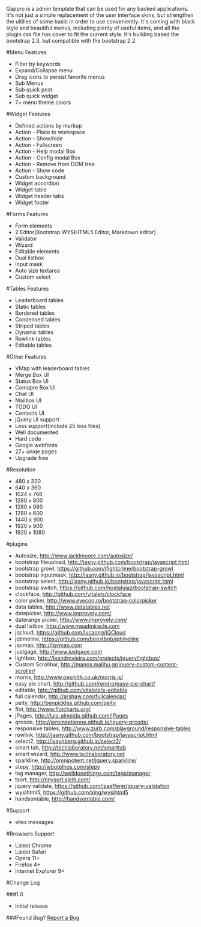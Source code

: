 Gappro is a admin template that can be used for any backed applications. It's not just a simple replacement of the user interface skins, but strengthen the uitilies of some basic in order to use conveniently. It's coming with black style and beautiful menus, including plenty of useful items, and all the plugin css file has cover to fit the current style. It's building based the bootstrap 2.3, but compatible with the bootstrap 2.2.

#Menu Features

* Filter by keywords
* Expand/Collapse menu
* Drag icons to persist favorite menus
* Sub Menus
* Sub quick post
* Sub quick widget
* 7+ menu theme colors

#Widget Features

* Defined actions by markup
* Action - Place to workspace
* Action - Show/hide
* Action - Fullscreen
* Action - Help modal Box
* Action - Config modal Box
* Action - Remove from DOM tree
* Action - Show code
* Custom background
* Widget accordion
* Widget table
* Widget header tabs
* Widget footer

#Forms Features

* Form elements
* 2 Editor(Bootstrap WYSIHTML5 Editor, Markdown editor)
* Validator
* Wizard
* Editable elements
* Dual listbox
* Input mask
* Auto size textarea
* Custom select

#Tables Features

* Leaderboard tables
* Static tables
* Bordered tables
* Condensed tables
* Striped tables
* Dynamic tables
* Rowlink tables
* Editable tables

#Other Features

* VMap with leaderboard tables
* Merge Box UI
* Status Box UI
* Comapre Box UI
* Chat UI
* Mailbox UI
* TODO UI
* Contacts UI
* jQuery UI support
* Less support(include 25 less files)
* Well documented
* Hard code
* Google webfonts
* 27+ uniqe pages
* Upgrade free

#Resolution

* 480 x 320
* 640 x 360
* 1024 x 768
* 1280 x 800
* 1280 x 980
* 1280 x 600
* 1440 x 900
* 1920 x 900
* 1920 x 1080

#plugins

* Autosize, http://www.jacklmoore.com/autosize/
* bootstrap fileupload, http://jasny.github.com/bootstrap/javascript.html
* bootstrap growl, https://github.com/ifightcrime/bootstrap-growl
* bootstrap inputmask, http://jasny.github.io/bootstrap/javascript.html
* bootstrap select, http://jasny.github.io/bootstrap/javascript.html
* bootstrap switch, https://github.com/nostalgiaz/bootstrap-switch
* clockface, http://github.com/vitalets/clockface
* color picker, http://www.eyecon.ro/bootstrap-colorpicker
* data tables, http://www.datatables.net
* datepicker, http://www.improvely.com/
* daterange picker, http://www.improvely.com/
* dual listbox, http://www.meadmiracle.com
* jqcloud, https://github.com/lucaong/jQCloud
* jqtimeline, https://github.com/boostbob/jqtimeline
* jqvmap, http://jqvmap.com
* justgage, http://www.justgage.com
* lightbox, http://leandrovieira.com/projects/jquery/lightbox/
* Custom Scrollbar, http://manos.malihu.gr/jquery-custom-content-scroller/
* morris, http://www.oesmith.co.uk/morris.js/
* easy pie chart, http://github.com/rendro/easy-pie-chart/
* editable, http://github.com/vitalets/x-editable
* full calendar, http://arshaw.com/fullcalendar/
* peity, http://benpickles.github.com/peity
* flot, http://www.flotcharts.org/
* jPages, http://luis-almeida.github.com/jPages
* qrcode, http://jeromeetienne.github.io/jquery-qrcode/
* responsive tables, http://www.zurb.com/playground/responsive-tables
* rowlink, http://jasny.github.com/bootstrap/javascript.html
* select2, http://ivaynberg.github.io/select2/
* smart tab, http://techlaboratory.net/smarttab
* smart wizard, http://www.techlaboratory.net
* sparkline, http://omnipotent.net/jquery.sparkline/
* stepy, http://wbotelhos.com/stepy
* tag manager, http://welldonethings.com/tags/manager
* tsort, http://tinysort.sjeiti.com/
* jquery validate, https://github.com/jzaefferer/jquery-validation
* wysihtml5, https://github.com/xing/wysihtml5
* handsontable, http://handsontable.com/

#Support
* sites messages

#Browsers Support
* Latest Chrome
* Latest Safari
* Opera 11+
* Firefox 4+
* Internet Explorer 9+

#Change Log

###1.0
* Initial release

###Found Bug?
[Report a Bug](https://wrapbootstrap.com/user/boostbob)